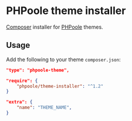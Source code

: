 # PHPoole theme installer

[Composer](https://getcomposer.org) installer for [PHPoole](https://phpoole.org) themes.
 
## Usage

Add the following to your theme `composer.json`:

```json
"type": "phpoole-theme",
```

```json
"require": {
    "phpoole/theme-installer": "^1.2"
}
```

```json
"extra": {
    "name": "THEME_NAME",
}
```
